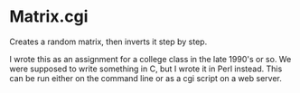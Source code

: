 # Matrix.cgi
Creates a random matrix, then inverts it step by step.

I wrote this as an assignment for a college class in the late 1990's or so.  We were supposed to write something in C, but I wrote it in Perl instead.  This can be run either on the command line or as a cgi script on a web server.
